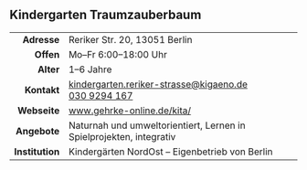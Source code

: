 ## Kindergarten Traumzauberbaum

|||
-:|:-
**Adresse** | 		Reriker Str. 20, 13051 Berlin
**Offen** | 		  Mo–Fr 6:00–18:00 Uhr
**Alter** | 		  1–6 Jahre
**Kontakt** | 		[kindergarten.reriker-strasse@kigaeno.de](mailto:kindergarten.reriker-strasse@kigaeno.de)<br><a href="tel:+49309294167">030 9294 167</a>
**Webseite** | 		<a class="external_link" href="http://www.gehrke-online.de/kita/">www.gehrke-online.de/kita/</a>
**Angebote** | 		Naturnah und umweltorientiert, Lernen in Spielprojekten, integrativ
**Institution** | Kindergärten NordOst – Eigenbetrieb von Berlin

<div id="gmap"></div>
<script>window.onload = showMap()</script>

